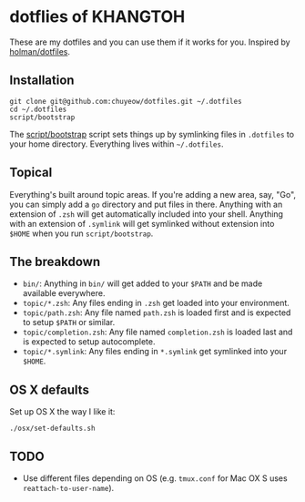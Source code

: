 # dotflies of KHANGTOH
These are my dotfiles and you can use them if it works for you. Inspired by  [holman/dotfiles](https://github.com/holman/dotfiles).

## Installation

```
git clone git@github.com:chuyeow/dotfiles.git ~/.dotfiles
cd ~/.dotfiles
script/bootstrap
```

The [script/bootstrap](script/bootstrap) script sets things up by symlinking
files in `.dotfiles` to your home directory. Everything lives within
`~/.dotfiles`.

## Topical

Everything's built around topic areas. If you're adding a new area, say, "Go",
you can simply add a `go` directory and put files in there. Anything with an
extension of `.zsh` will get automatically included into your shell. Anything
with an extension of `.symlink` will get symlinked without extension into
`$HOME` when you run `script/bootstrap`.

## The breakdown

* `bin/`: Anything in `bin/` will get added to your `$PATH` and be made available everywhere.
* `topic/*.zsh`: Any files ending in `.zsh` get loaded into your environment.
* `topic/path.zsh`: Any file named `path.zsh` is loaded first and is expected to setup `$PATH` or similar.
* `topic/completion.zsh`: Any file named `completion.zsh` is loaded last and is expected to setup autocomplete.
* `topic/*.symlink`: Any files ending in `*.symlink` get symlinked into your `$HOME`.

## OS X defaults

Set up OS X the way I like it:
```
./osx/set-defaults.sh
```

## TODO

* Use different files depending on OS (e.g. `tmux.conf` for Mac OX S uses `reattach-to-user-name`).
